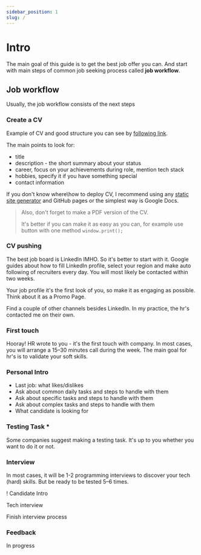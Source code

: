 ```yaml
---
sidebar_position: 1
slug: /
---
```


# Intro

The main goal of this guide is to get the best job offer you can. And start with main steps of common job seeking process called **job workflow**.

## Job workflow

Usually, the job workflow consists of the next steps

### Create a CV

Example of CV and good structure you can see by [following link](https://emil.pw).

The main points to look for:

-   title
-   description - the short summary about your status
-   career, focus on your achievements during role, mention tech stack
-   hobbies, specify it if you have something special
-   contact information

If you don't know where\how to deploy CV, I recommend using any [static site generator](https://jamstack.org/generators/) and GitHub pages or the simplest way is Google Docs.

> Also, don't forget to make a PDF version of the CV.
>
> It's better if you can make it as easy as you can, for example use button with one method `window.print();`

### CV pushing

The best job board is LinkedIn IMHO. So it's better to start with it. Google guides about how to fill LinkedIn profile, select your region and make auto following of recruiters every day. You will most likely be contacted within two weeks.

Your job profile it's the first look of you, so make it as engaging as possible. Think about it as a Promo Page.

Find a couple of other channels besides LinkedIn. In my practice, the hr's contacted me on their own.

### First touch

Hooray! HR wrote to you - it's the first touch with company. In most cases, you will arrange a 15–30 minutes call during the week. The main goal for hr's is to validate your soft skills.

### Personal Intro

-   Last job: what likes/dislikes
-   Ask about common daily tasks and steps to handle with them
-   Ask about specific tasks and steps to handle with them
-   Ask about complex tasks and steps to handle with them
-   What candidate is looking for

### Testing Task \*

Some companies suggest making a testing task. It's up to you whether you want to do it or not.

### Interview

In most cases, it will be 1-2 programming interviews to discover your tech (hard) skills. But be ready to be tested 5–6 times.

! Candidate Intro

Tech interview

Finish interview process

### Feedback

In progress
